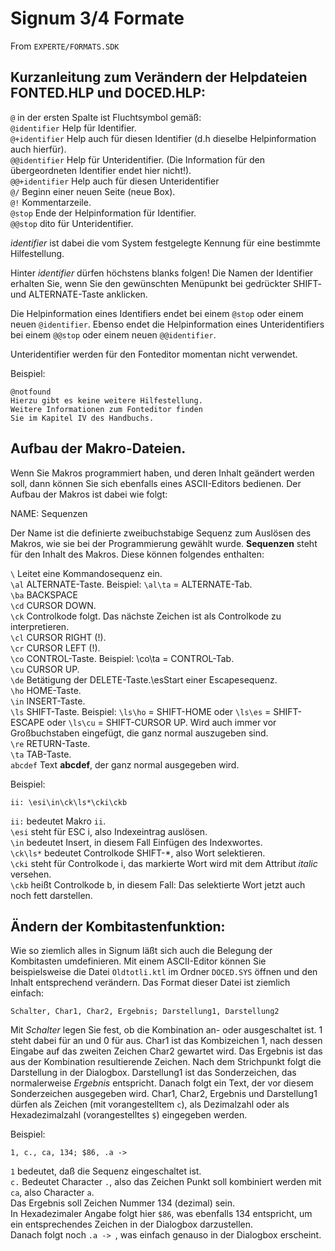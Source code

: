 # Signum 3/4 Formate

From `EXPERTE/FORMATS.SDK`

## Kurzanleitung zum Verändern der Helpdateien FONTED.HLP und DOCED.HLP:

`@` in der ersten Spalte ist Fluchtsymbol gemäß:  
`@identifier` Help für Identifier.  
`@+identifier` Help auch für diesen Identifier (d.h dieselbe Helpinformation auch hierfür).  
`@@identifier` Help für Unteridentifier. (Die Information für den übergeordneten Identifier endet hier nicht!).  
`@@+identifier` Help auch für diesen Unteridentifier  
`@/` Beginn einer neuen Seite (neue Box).  
`@!` Kommentarzeile.  
`@stop` Ende der Helpinformation für Identifier.  
`@@stop` dito für Unteridentifier.

*identifier* ist dabei die vom System festgelegte Kennung für eine bestimmte Hilfestellung.

Hinter *identifier* dürfen höchstens blanks folgen! Die Namen der Identifier erhalten Sie, wenn Sie den gewünschten Menüpunkt bei gedrückter SHIFT- und ALTERNATE-Taste anklicken.

Die Helpinformation eines Identifiers endet bei einem `@stop` oder einem neuen `@identifier`.
Ebenso endet die Helpinformation eines Unteridentifiers bei einem `@@stop` oder einem neuen `@@identifier`.

Unteridentifier werden für den Fonteditor momentan nicht verwendet.

Beispiel:

```
@notfound
Hierzu gibt es keine weitere Hilfestellung.
Weitere Informationen zum Fonteditor finden
Sie im Kapitel IV des Handbuchs.
```

## Aufbau der Makro-Dateien.

Wenn Sie Makros programmiert haben, und deren Inhalt geändert werden soll, dann können Sie sich ebenfalls eines ASCII-Editors bedienen. Der Aufbau der Makros ist dabei wie folgt:

NAME: Sequenzen

Der Name ist die definierte zweibuchstabige Sequenz zum Auslösen des Makros, wie sie bei der Programmierung gewählt wurde. **Sequenzen** steht für den Inhalt des Makros.
Diese können folgendes enthalten:

`\` Leitet eine Kommandosequenz ein.  
`\al` ALTERNATE-Taste. Beispiel: `\al\ta` = ALTERNATE-Tab.  
`\ba` BACKSPACE  
`\cd` CURSOR DOWN.  
`\ck` Controlkode folgt. Das nächste Zeichen ist als Controlkode zu interpretieren.  
`\cl` CURSOR RIGHT (!).  
`\cr` CURSOR LEFT (!).  
`\co` CONTROL-Taste. Beispiel: \co\ta = CONTROL-Tab.  
`\cu` CURSOR UP.  
`\de` Betätigung der DELETE-Taste.\esStart einer Escapesequenz.  
`\ho` HOME-Taste.  
`\in` INSERT-Taste.  
`\ls` SHIFT-Taste. Beispiel: `\ls\ho` = SHIFT-HOME oder `\ls\es` = SHIFT-ESCAPE oder `\ls\cu` = SHIFT-CURSOR UP. Wird auch immer vor Großbuchstaben eingefügt, die ganz normal auszugeben sind.  
`\re` RETURN-Taste.  
`\ta` TAB-Taste.  
`abcdef` Text **abcdef**, der ganz normal ausgegeben wird.

Beispiel:

```
ii: \esi\in\ck\ls*\cki\ckb
```

`ii:` bedeutet Makro `ii`.  
`\esi` steht für ESC i, also Indexeintrag auslösen.  
`\in` bedeutet Insert, in diesem Fall Einfügen des Indexwortes.  
`\ck\ls*` bedeutet Controlkode SHIFT-*, also Wort selektieren.  
`\cki` steht für Controlkode i, das markierte Wort wird mit dem Attribut *italic* versehen.  
`\ckb` heißt Controlkode b, in diesem Fall: Das selektierte Wort jetzt auch noch fett darstellen.

## Ändern der Kombitastenfunktion:

Wie so ziemlich alles in Signum läßt sich auch die Belegung der Kombitasten umdefinieren. Mit einem ASCII-Editor können Sie beispielsweise die Datei `Oldtotli.ktl` im Ordner `DOCED.SYS` öffnen und den Inhalt entsprechend verändern.
Das Format dieser Datei ist ziemlich einfach:

    Schalter, Char1, Char2, Ergebnis; Darstellung1, Darstellung2

Mit *Schalter* legen Sie fest, ob die Kombination an- oder ausgeschaltet ist. 1 steht dabei für an und 0 für aus.
Char1 ist das Kombizeichen 1, nach dessen Eingabe auf das zweiten Zeichen Char2 gewartet wird. Das Ergebnis ist das aus der Kombination resultierende Zeichen.
Nach dem Strichpunkt folgt die Darstellung in der Dialogbox. Darstellung1 ist das Sonderzeichen, das normalerweise *Ergebnis* entspricht. Danach folgt ein Text, der vor diesem Sonderzeichen ausgegeben wird.
Char1, Char2, Ergebnis und Darstellung1 dürfen als Zeichen (mit vorangestelltem `c`), als Dezimalzahl oder als Hexadezimalzahl (vorangestelltes `$`) eingegeben werden.

Beispiel:
```
1, c., ca, 134; $86, .a ->
```
`1` bedeutet, daß die Sequenz eingeschaltet ist.  
`c.` Bedeutet Character `.`, also das Zeichen Punkt soll kombiniert werden mit `ca`, also Character `a`.  
Das Ergebnis soll Zeichen Nummer 134 (dezimal) sein.  
In Hexadezimaler Angabe folgt hier `$86`, was ebenfalls 134 entspricht, um ein entsprechendes Zeichen in der Dialogbox darzustellen.  
Danach folgt noch `.a -> `, was einfach genauso in der Dialogbox erscheint.
